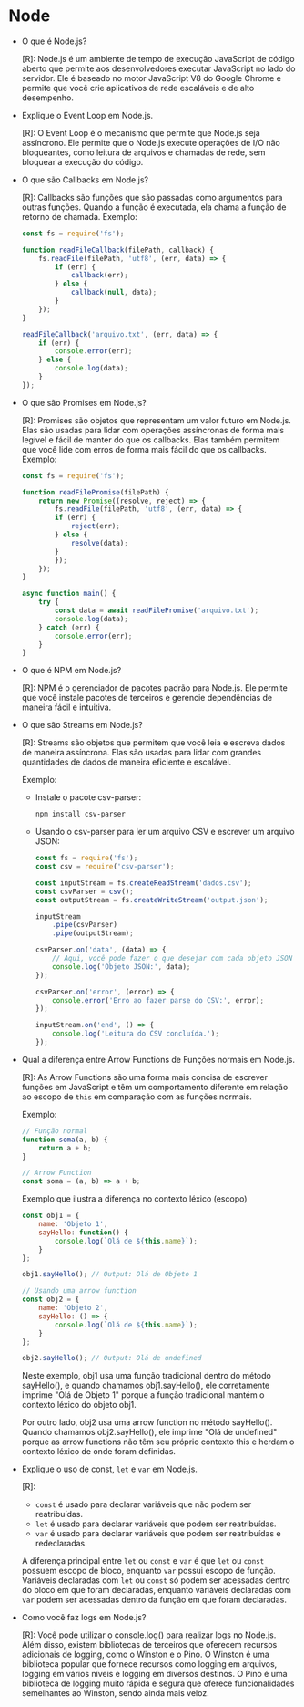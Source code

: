 # Node

- O que é Node.js?
    
    [R]: Node.js é um ambiente de tempo de execução JavaScript de código aberto que permite aos desenvolvedores executar JavaScript no lado do servidor. Ele é baseado no motor JavaScript V8 do Google Chrome e permite que você crie aplicativos de rede escaláveis ​​e de alto desempenho.

- Explique o Event Loop em Node.js.
    
    [R]: O Event Loop é o mecanismo que permite que Node.js seja assíncrono. Ele permite que o Node.js execute operações de I/O não bloqueantes, como leitura de arquivos e chamadas de rede, sem bloquear a execução do código.

- O que são Callbacks em Node.js?
    
    [R]: Callbacks são funções que são passadas como argumentos para outras funções. Quando a função é executada, ela chama a função de retorno de chamada.
    Exemplo:
    ```javascript
    const fs = require('fs');

    function readFileCallback(filePath, callback) {
        fs.readFile(filePath, 'utf8', (err, data) => {
            if (err) {
                callback(err);
            } else {
                callback(null, data);
            }
        });
    }

    readFileCallback('arquivo.txt', (err, data) => {
        if (err) {
            console.error(err);
        } else {
            console.log(data);
        }
    });
    ```

- O que são Promises em Node.js?
    
    [R]: Promises são objetos que representam um valor futuro em Node.js. Elas são usadas para lidar com operações assíncronas de forma mais legível e fácil de manter do que os callbacks. Elas também permitem que você lide com erros de forma mais fácil do que os callbacks.
    Exemplo:
    ```javascript
    const fs = require('fs');

    function readFilePromise(filePath) {
        return new Promise((resolve, reject) => {
            fs.readFile(filePath, 'utf8', (err, data) => {
            if (err) {
                reject(err);
            } else {
                resolve(data);
            }
            });
        });
    }

    async function main() {
        try {
            const data = await readFilePromise('arquivo.txt');
            console.log(data);
        } catch (err) {
            console.error(err);
        }
    }
    ```

- O que é NPM em Node.js?
    
    [R]: NPM é o gerenciador de pacotes padrão para Node.js. Ele permite que você instale pacotes de terceiros e gerencie dependências de maneira fácil e intuitiva.

- O que são Streams em Node.js?
    
    [R]: Streams são objetos que permitem que você leia e escreva dados de maneira assíncrona. Elas são usadas para lidar com grandes quantidades de dados de maneira eficiente e escalável.
    
    Exemplo:
    - Instale o pacote csv-parser:
        ```bash
        npm install csv-parser
        ```
    - Usando o csv-parser para ler um arquivo CSV e escrever um arquivo JSON:
        ```javascript
        const fs = require('fs');
        const csv = require('csv-parser');

        const inputStream = fs.createReadStream('dados.csv');
        const csvParser = csv();
        const outputStream = fs.createWriteStream('output.json');

        inputStream
            .pipe(csvParser)
            .pipe(outputStream);

        csvParser.on('data', (data) => {
            // Aqui, você pode fazer o que desejar com cada objeto JSON
            console.log('Objeto JSON:', data);
        });

        csvParser.on('error', (error) => {
            console.error('Erro ao fazer parse do CSV:', error);
        });

        inputStream.on('end', () => {
            console.log('Leitura do CSV concluída.');
        });

        ```

- Qual a diferença entre Arrow Functions de Funções normais em Node.js.

    [R]: As Arrow Functions são uma forma mais concisa de escrever funções em JavaScript e têm um comportamento diferente em relação ao escopo de `this` em comparação com as funções normais.
    
    Exemplo: 
    ```javascript
    // Função normal
    function soma(a, b) {
        return a + b;
    }

    // Arrow Function
    const soma = (a, b) => a + b;
    ```

    Exemplo que ilustra a diferença no contexto léxico (escopo)
    ```javascript
    const obj1 = {
        name: 'Objeto 1',
        sayHello: function() {
            console.log(`Olá de ${this.name}`);
        }
    };
    
    obj1.sayHello(); // Output: Olá de Objeto 1
    
    // Usando uma arrow function
    const obj2 = {
        name: 'Objeto 2',
        sayHello: () => {
            console.log(`Olá de ${this.name}`);
        }
    };
    
    obj2.sayHello(); // Output: Olá de undefined
    ```

    Neste exemplo, obj1 usa uma função tradicional dentro do método sayHello(), e quando chamamos obj1.sayHello(), ele corretamente imprime "Olá de Objeto 1" porque a função tradicional mantém o contexto léxico do objeto obj1.

    Por outro lado, obj2 usa uma arrow function no método sayHello(). Quando chamamos obj2.sayHello(), ele imprime "Olá de undefined" porque as arrow functions não têm seu próprio contexto this e herdam o contexto léxico de onde foram definidas. 

- Explique o uso de const, `let` e `var` em Node.js.

    [R]: 
    - `const` é usado para declarar variáveis ​​que não podem ser reatribuídas. 
    - `let` é usado para declarar variáveis ​​que podem ser reatribuídas. 
    - ``var`` é usado para declarar variáveis ​​que podem ser reatribuídas e redeclaradas. 
        
    A diferença principal entre `let` ou `const` e `var` é que `let` ou `const` possuem escopo de bloco, enquanto `var` possui escopo de função. Variáveis declaradas com `let` ou `const` só podem ser acessadas dentro do bloco em que foram declaradas, enquanto variáveis declaradas com `var` podem ser acessadas dentro da função em que foram declaradas.

- Como você faz logs em Node.js?
    
    [R]: Você pode utilizar o console.log() para realizar logs no Node.js. Além disso, existem bibliotecas de terceiros que oferecem recursos adicionais de logging, como o Winston e o Pino. O Winston é uma biblioteca popular que fornece recursos como logging em arquivos, logging em vários níveis e logging em diversos destinos. O Pino é uma biblioteca de logging muito rápida e segura que oferece funcionalidades semelhantes ao Winston, sendo ainda mais veloz.